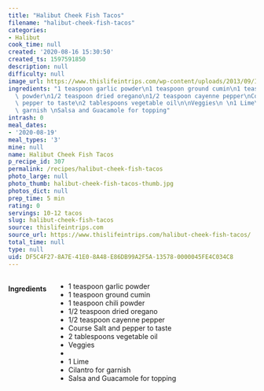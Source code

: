 ```yaml
---
title: "Halibut Cheek Fish Tacos"
filename: "halibut-cheek-fish-tacos"
categories:
- Halibut
cook_time: null
created: '2020-08-16 15:30:50'
created_ts: 1597591850
description: null
difficulty: null
image_url: https://www.thislifeintrips.com/wp-content/uploads/2013/09/IMG_4610-200x150.jpg
ingredients: "1 teaspoon garlic powder\n1 teaspoon ground cumin\n1 teaspoon chili\
  \ powder\n1/2 teaspoon dried oregano\n1/2 teaspoon cayenne pepper\nCourse Salt and\
  \ pepper to taste\n2 tablespoons vegetable oil\n\nVeggies\n \n1 Lime\nCilantro for\
  \ garnish \nSalsa and Guacamole for topping"
intrash: 0
meal_dates:
- '2020-08-19'
meal_types: '3'
mine: null
name: Halibut Cheek Fish Tacos
p_recipe_id: 307
permalink: /recipes/halibut-cheek-fish-tacos
photo_large: null
photo_thumb: halibut-cheek-fish-tacos-thumb.jpg
photos_dict: null
prep_time: 5 min
rating: 0
servings: 10-12 tacos
slug: halibut-cheek-fish-tacos
source: thislifeintrips.com
source_url: https://www.thislifeintrips.com/halibut-cheek-fish-tacos/
total_time: null
type: null
uid: DF5C4F27-8A7E-41E0-8A48-E86DB99A2F5A-13578-0000045FE4C034C8
---
```

<div class="large-8 medium-7 columns" id="writeup">	</div><!-- #writeup -->
</div><!-- #row-one -->
<div class="row" id="row-two">	<div class="medium-4 small-5 columns" id="ingredients"><h4>Ingredients</h4><div class="box box-ingredients content"><ul>
<li>1 teaspoon garlic powder</li>
<li>1 teaspoon ground cumin</li>
<li>1 teaspoon chili powder</li>
<li>1/2 teaspoon dried oregano</li>
<li>1/2 teaspoon cayenne pepper</li>
<li>Course Salt and pepper to taste</li>
<li>2 tablespoons vegetable oil</li>
<li>Veggies</li>
<li></li>
<li>1 Lime</li>
<li>Cilantro for garnish</li>
<li>Salsa and Guacamole for topping</li>
</ul>
</div>	</div>	<div class="medium-6 small-7 columns" id="directions">	</div>